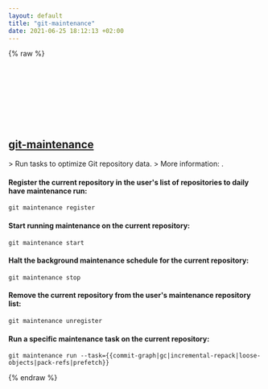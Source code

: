 ```yaml
---
layout: default
title: "git-maintenance"
date: 2021-06-25 18:12:13 +02:00
---
```

{% raw %}
<h2 id="git-maintenance">
  <a href="/en/common/git-maintenance.html">git-maintenance</a> <a href="#git-maintenance"><svg class="icon">
    <use href="/assets/images/unicode_sprite.svg#link" />
  </svg></a>
</h2>
> Run tasks to optimize Git repository data.
> More information: <https://git-scm.com/docs/git-maintenance>.

#### Register the current repository in the user's list of repositories to daily have maintenance run:
```shell
git maintenance register
```
#### Start running maintenance on the current repository:
```shell
git maintenance start
```
#### Halt the background maintenance schedule for the current repository:
```shell
git maintenance stop
```
#### Remove the current repository from the user's maintenance repository list:
```shell
git maintenance unregister
```
#### Run a specific maintenance task on the current repository:
```shell
git maintenance run --task={{commit-graph|gc|incremental-repack|loose-objects|pack-refs|prefetch}}
```
{% endraw %}